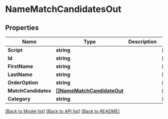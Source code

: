 # NameMatchCandidatesOut

## Properties
Name | Type | Description | Notes
------------ | ------------- | ------------- | -------------
**Script** | **string** |  | [optional] 
**Id** | **string** |  | [optional] 
**FirstName** | **string** |  | [optional] 
**LastName** | **string** |  | [optional] 
**OrderOption** | **string** |  | [optional] 
**MatchCandidates** | [**[]NameMatchCandidateOut**](NameMatchCandidateOut.md) |  | [optional] 
**Category** | **string** |  | [optional] 

[[Back to Model list]](../README.md#documentation-for-models) [[Back to API list]](../README.md#documentation-for-api-endpoints) [[Back to README]](../README.md)


